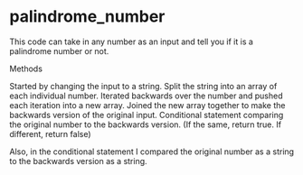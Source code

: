 # palindrome_number
This code can take in any number as an input and tell you if it is a palindrome number or not.

Methods

Started by changing the input to a string.
Split the string into an array of each individual number.
Iterated backwards over the number and pushed each iteration into a new array.
Joined the new array together to make the backwards version of the original input.
Conditional statement comparing the original number to the backwards version.
(If the same, return true. If different, return false)

Also, in the conditional statement I compared the original number as a string to the backwards version as a string.